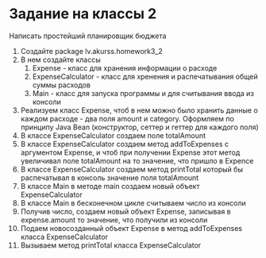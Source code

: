 # Задание на классы 2

Написать простейший планировщик бюджета

1. Создайте package lv.akurss.homework3_2
2. В нем создайте классы 
   1. Expense - класс для хранения информации о расходе
   2. ExpenseCalculator - класс для хренения и распечатывания общей суммы расходов
   3. Main - класс для запуска программы и для считывания ввода из консоли
3. Реализуем класс Expense, чтоб в нем можно было хранить данные о каждом расходе - два поля amount и category. Оформляем по принципу Java Bean (конструктор, сеттер и геттер для каждого поля)
4. В классе ExpenseCalculator создаем поле totalAmount
5. В классе ExpenseCalculator создаем метод addToExpenses с аргументом Expense, и чтоб при получении Expense этот метод увеличивал поле totalAmount на то значение, что пришло в Expence
6. В классе ExpenseCalculator создаем метод printTotal который бы распечатывал в консоль значение поля totalAmount
7. В классе Main в методе main создаем новый объект ExpenseCalculator
8. В классе Main в бесконечном цикле считываем число из консоли
9. Получив число, создаем новый объект Expense, записывая в expense.amount то значение, что получили из консоли
10. Подаем новосозданный объект Expense в метод addToExpenses класса ExpenseCalculator
11. Вызываем метод printTotal класса ExpenseCalculator